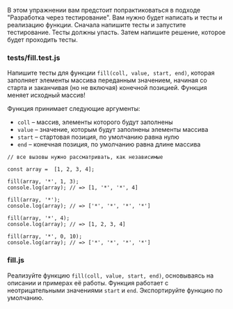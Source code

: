 В этом упражнении вам предстоит попрактиковаться в подходе "Разработка через тестирование". Вам нужно будет написать и тесты и реализацию функции. Сначала напишите тесты и запуcтите тестирование. Тесты должны упасть. Затем напишите решение, которое будет проходить тесты.

### tests/fill.test.js
Напишите тесты для функции `fill(coll, value, start, end)`, которая заполняет элементы массива переданным значением, начиная со старта и заканчивая (но не включая) конечной позицией. Функция меняет исходный массив!

Функция принимает следующие аргументы:

- `coll` – массив, элементы которого будут заполнены
- `value` – значение, которым будут заполнены элементы массива
- `start` – стартовая позиция, по умолчанию равна нулю
- `end` – конечная позиция, по умолчанию равна длине массива
```
// все вызовы нужно рассматривать, как независимые

const array =  [1, 2, 3, 4];

fill(array, '*', 1, 3);
console.log(array); // => [1, '*', '*', 4]

fill(array, '*');
console.log(array); // => ['*', '*', '*', '*']

fill(array, '*', 4);
console.log(array); // => [1, 2, 3, 4]

fill(array, '*', 0, 10);
console.log(array); // => ['*', '*', '*', '*']
```

### fill.js
Реализуйте функцию `fill(coll, value, start, end)`, основываясь на описании и примерах её работы. Функция работает с неотрицательными значениями `start` и `end`. Экспортируйте функцию по умолчанию.